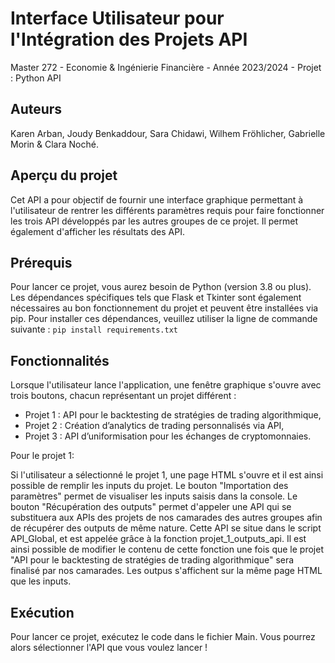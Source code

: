# Interface Utilisateur pour l'Intégration des Projets API

Master 272 - Economie & Ingénierie Financière - Année 2023/2024 - Projet : Python API

## Auteurs

Karen Arban, Joudy Benkaddour, Sara Chidawi, Wilhem Fröhlicher, Gabrielle Morin & Clara Noché.

## Aperçu du projet

Cet API a pour objectif de fournir une interface graphique permettant à l'utilisateur de rentrer les différents paramètres requis pour faire fonctionner les trois API développés par les autres groupes de ce projet. Il permet également d'afficher les résultats des API.

## Prérequis

Pour lancer ce projet, vous aurez besoin de Python (version 3.8 ou plus).
Les dépendances spécifiques tels que Flask et Tkinter sont également nécessaires au bon fonctionnement du projet et peuvent être installées via pip.
Pour installer ces dépendances, veuillez utiliser la ligne de commande suivante : ``` pip install requirements.txt ```

## Fonctionnalités 

Lorsque l'utilisateur lance l'application, une fenêtre graphique s'ouvre avec trois boutons, chacun représentant un projet différent :
- Projet 1 : API pour le backtesting de stratégies de trading algorithmique,
- Projet 2 : Création d’analytics de trading personnalisés via API,
- Projet 3 : API d’uniformisation pour les échanges de cryptomonnaies.

Pour le projet 1:

Si l'utilisateur a sélectionné le projet 1, une page HTML s'ouvre et il est ainsi possible de remplir les inputs du projet. Le bouton "Importation des paramètres" permet de visualiser les inputs saisis dans la console. Le bouton "Récupération des outputs" permet d'appeler une API qui se substituera aux APIs des projets de nos camarades des autres groupes afin de récupérer des outputs de même nature. Cette API se situe dans le script API_Global, et est appelée grâce à la fonction projet_1_outputs_api. Il est ainsi possible de modifier le contenu de cette fonction une fois que le projet "API pour le backtesting de stratégies de trading algorithmique" sera finalisé par nos camarades. Les outpus s'affichent sur la même page HTML que les inputs.


## Exécution

Pour lancer ce projet, exécutez le code dans le fichier Main. Vous pourrez alors sélectionner l'API que vous voulez lancer !
